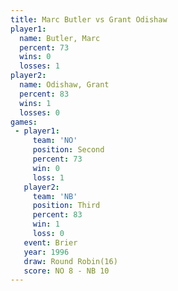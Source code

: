 ```yaml
---
title: Marc Butler vs Grant Odishaw
player1:              
  name: Butler, Marc  
  percent: 73         
  wins: 0             
  losses: 1           
player2:              
  name: Odishaw, Grant
  percent: 83         
  wins: 1             
  losses: 0           
games:
 - player1:          
     team: 'NO'      
     position: Second
     percent: 73     
     win: 0          
     loss: 1         
   player2:         
     team: 'NB'     
     position: Third
     percent: 83    
     win: 1         
     loss: 0        
   event: Brier         
   year: 1996           
   draw: Round Robin(16)
   score: NO 8 - NB 10  
---
```

